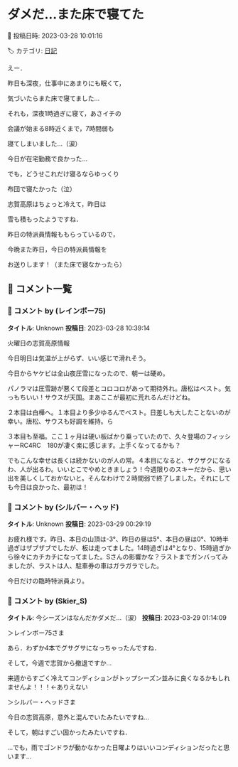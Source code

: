 # ダメだ…また床で寝てた

📅 投稿日時: 2023-03-28 10:01:16

🏷️ カテゴリ: [日記](cc4b5682fb7b8b144980957a978653fb0.md)

えー．


昨日も深夜，仕事中にあまりにも眠くて，


気づいたらまた床で寝てました…





それも，深夜1時過ぎに寝て，あさイチの


会議が始まる8時近くまで，7時間弱も


寝てしまいました…（涙）


今日が在宅勤務で良かった…





でも，どうせこれだけ寝るならゆっくり


布団で寝たかった（泣）





志賀高原はちょっと冷えて，昨日は


雪も積もったようですね．


昨日の特派員情報ももらっているので，


今晩また昨日，今日の特派員情報を


お送りします！（また床で寝なかったら）

## 💬 コメント一覧

### 💬 コメント by (レインボー75)
**タイトル**: Unknown
**投稿日**: 2023-03-28 10:39:14

火曜日の志賀高原情報

今日明日は気温が上がらず、いい感じで滑れそう。

今日からヤケビは全山夜圧雪になったので、朝一は硬め。

パノラマは圧雪跡が悪くて段差とコロコロがあって期待外れ。唐松はベスト。気っもちいい！サウスが天国。まあここが最初に荒れるんだけどね。

２本目は白樺へ。１本目より多少ゆるんでベスト。日差しも大したことないのが幸い。唐松、サウスも好調を維持。ら

３本目も至福。ここ１ヶ月は硬い板ばかり乗っていたので、久々登場のフィッシャーRC4RC　180が凄く楽に感じます。上手くなってるかも？

でもこんな幸せは長くは続かないのが人の常。４本目になると、ザクザクになるわ、人が出るわ。いいとこでやめときましょう！今週限りのスキーだから、思い出を美しくしておかないと。そんなわけで２時間弱で終了しました。それにしても今日は良かった、最初は！

### 💬 コメント by (シルバー・ヘッド)
**タイトル**: Unknown
**投稿日**: 2023-03-29 00:29:19

お疲れ様です。昨日、本日の山頂は-3°、昨日の昼は5°、本日の昼は0°、10時半過ぎはザブザブでしたが、板は走ってました。14時過ぎは4°となり、15時過ぎから徐々にカチカチになってました。Sさんの影響かな？ラストまでガンバってみましたが、ラストは人、駐車券の車はガラガラでした。

今日だけの臨時特派員より。

### 💬 コメント by (Skier_S)
**タイトル**: 今シーズンはなんだかダメだ…（涙）
**投稿日**: 2023-03-29 01:14:09

＞レインボー75さま

あら．わずか4本でグサグサになっちゃったんですね．

そして，今週で志賀から撤退ですか…

来週からすごく冷えてコンディションがトップシーズン並みに良くなるかもしれませんよ！！！←ありえない



＞シルバー・ヘッドさま

今日の志賀高原，意外と混んでいたみたいですね…

そして，朝はすごい固かったみたいですね．

…でも，雨でゴンドラが動かなかった日曜よりはいいコンディションだったと思います…

